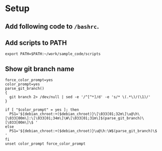 # Setup

## Add following code to `/bashrc`.
## Add scripts to PATH
```
export PATH=$PATH:~/work/sample_code/scripts
```

## Show git branch name
```
force_color_prompt=yes
color_prompt=yes
parse_git_branch()
{
  git branch 2> /dev/null | sed -e '/^[^*]/d' -e 's/* \(.*\)/(\1)/'
}

if [ "$color_prompt" = yes ]; then
  PS1='${debian_chroot:+($debian_chroot)}\[\033[01;32m\]\u@\h\[\033[00m\]:\[\033[01;34m\]\W\[\033[01;31m\]$(parse_git_branch)\[\033[00m\]\$ '
else
  PS1='${debian_chroot:+($debian_chroot)}\u@\h:\W$(parse_git_branch)\$ '
fi
unset color_prompt force_color_prompt
```
